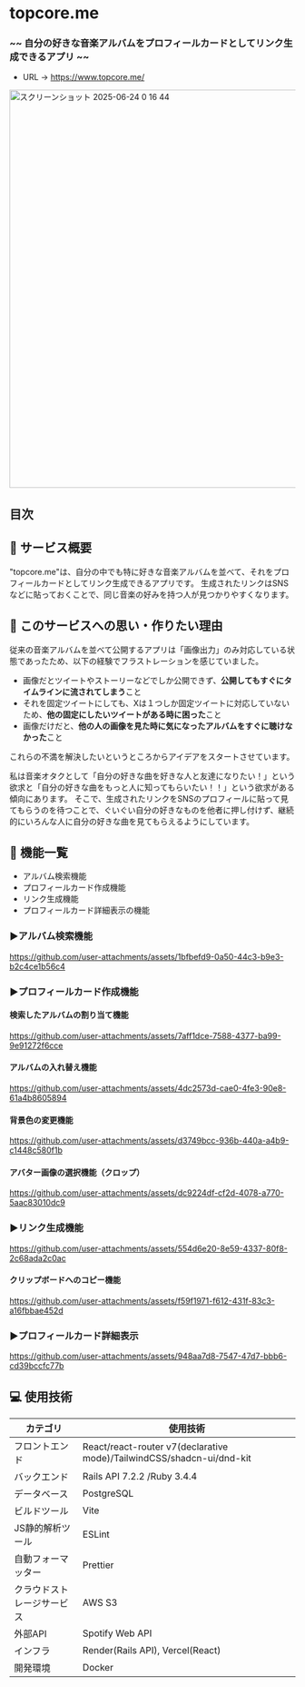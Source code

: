 # topcore.me
### ~~ 自分の好きな音楽アルバムをプロフィールカードとしてリンク生成できるアプリ ~~

- URL -> https://www.topcore.me/

<img width="700" alt="スクリーンショット 2025-06-24 0 16 44" src="https://github.com/user-attachments/assets/1e5ad3c8-9845-4f81-b852-016433844a2c" />

## 目次

## 🎵 サービス概要
"topcore.me"は、自分の中でも特に好きな音楽アルバムを並べて、それをプロフィールカードとしてリンク生成できるアプリです。
生成されたリンクはSNSなどに貼っておくことで、同じ音楽の好みを持つ人が見つかりやすくなります。

## 🎸 このサービスへの思い・作りたい理由
従来の音楽アルバムを並べて公開するアプリは「画像出力」のみ対応している状態であったため、以下の経験でフラストレーションを感じていました。

- 画像だとツイートやストーリーなどでしか公開できず、**公開してもすぐにタイムラインに流されてしまう**こと
- それを固定ツイートにしても、Xは１つしか固定ツイートに対応していないため、**他の固定にしたいツイートがある時に困った**こと
- 画像だけだと、**他の人の画像を見た時に気になったアルバムをすぐに聴けなかった**こと

これらの不満を解決したいというところからアイデアをスタートさせています。

私は音楽オタクとして「自分の好きな曲を好きな人と友達になりたい！」という欲求と「自分の好きな曲をもっと人に知ってもらいたい！！」という欲求がある傾向にあります。
そこで、生成されたリンクをSNSのプロフィールに貼って見てもらうのを待つことで、ぐいぐい自分の好きなものを他者に押し付けず、継続的にいろんな人に自分の好きな曲を見てもらえるようにしています。

## 🔧 機能一覧
- アルバム検索機能
- プロフィールカード作成機能
- リンク生成機能
- プロフィールカード詳細表示の機能

### ▶︎アルバム検索機能
https://github.com/user-attachments/assets/1bfbefd9-0a50-44c3-b9e3-b2c4ce1b56c4

### ▶︎プロフィールカード作成機能
#### 検索したアルバムの割り当て機能
https://github.com/user-attachments/assets/7aff1dce-7588-4377-ba99-9e91272f6cce

#### アルバムの入れ替え機能
https://github.com/user-attachments/assets/4dc2573d-cae0-4fe3-90e8-61a4b8605894

#### 背景色の変更機能
https://github.com/user-attachments/assets/d3749bcc-936b-440a-a4b9-c1448c580f1b

#### アバター画像の選択機能（クロップ）
https://github.com/user-attachments/assets/dc9224df-cf2d-4078-a770-5aac83010dc9

### ▶︎リンク生成機能
https://github.com/user-attachments/assets/554d6e20-8e59-4337-80f8-2c68ada2c0ac

#### クリップボードへのコピー機能
https://github.com/user-attachments/assets/f59f1971-f612-431f-83c3-a16fbbae452d

### ▶︎プロフィールカード詳細表示
https://github.com/user-attachments/assets/948aa7d8-7547-47d7-bbb6-cd39bccfc77b

## 💻 使用技術
| カテゴリ  | 使用技術 |
| ------------- | ------------- |
| フロントエンド  | React/react-router v7(declarative mode)/TailwindCSS/shadcn-ui/dnd-kit |
| バックエンド  | Rails API 7.2.2 /Ruby 3.4.4 |
| データベース  | PostgreSQL  |
| ビルドツール  | Vite  |
| JS静的解析ツール  | ESLint  |
| 自動フォーマッター  | Prettier  |
| クラウドストレージサービス  | AWS S3 |
| 外部API  | Spotify Web API  |
| インフラ  | Render(Rails API), Vercel(React)  |
| 開発環境  | Docker  |
